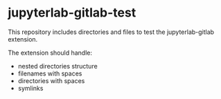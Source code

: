 # jupyterlab-gitlab-test

This repository includes directories and files to test the jupyterlab-gitlab extension.

The extension should handle:
- nested directories structure
- filenames with spaces
- directories with spaces
- symlinks
